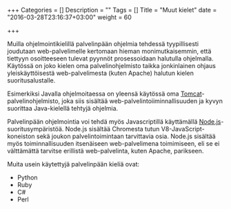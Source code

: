 +++
Categories = []
Description = ""
Tags = []
Title = "Muut kielet"
date = "2016-03-28T23:16:37+03:00"
weight = 60

+++

Muilla ohjelmointikielillä palvelinpään ohjelmia tehdessä tyypillisesti
joudutaan web-palvelimelle kertomaan hieman monimutkaisemmin, että
tiettyyn osoitteeseen tulevat pyynnöt prosessoidaan halutulla
ohjelmalla. Käytössä on joko kielen oma palvelinohjelmisto taikka
jonkinlainen ohjaus yleiskäyttöisestä web-palvelimesta (kuten Apache)
halutun kielen suoritusalustalle.

Esimerkiksi Javalla ohjelmoitaessa on yleensä käytössä oma [Tomcat][Tomcat]-palvelinohjelmisto,
joka siis sisältää web-palvelintoiiminnallisuuden ja kyvyn suorittaa Java-kielellä
tehtyjä ohjelmia.

Palvelinpään ohjelmointia voi tehdä myös Javascriptillä käyttämällä [Node.js][NodeJS]-suoritusympäristöä.
Node.js sisältää Chromesta tutun V8-JavaScript-koneiston sekä joukon palvelintoimintaan tarvittavia osia.
Node.js sisältää myös toiminnallisuuden itsenäiseen web-palvelimena toimimiseen, eli se ei välttämättä
tarvitse erillistä web-palvelinta, kuten Apache, parikseen.

Muita usein käytettyjä palvelinpään kieliä ovat:

- Python
- Ruby
- C#
- Perl




[Tomcat]: https://tomcat.apache.org/ "Apache:Tomcat"
[NodeJS]: https://nodejs.org/ "NodeJS"